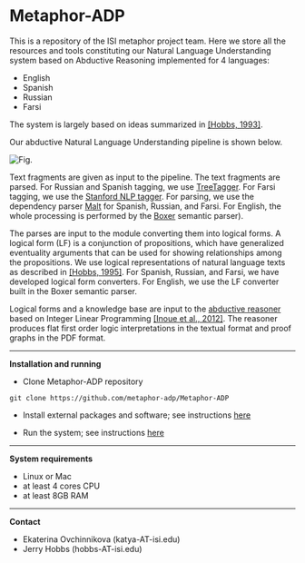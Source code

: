 Metaphor-ADP
============

This is a repository of the ISI metaphor project team. Here we store all the resources and tools constituting 
our Natural Language Understanding system based on Abductive Reasoning implemented for 4 languages:

- English
- Spanish
- Russian
- Farsi

The system is largely based on ideas summarized in [[Hobbs, 1993]](http://www.isi.edu/~hobbs/interp-abduct-ai.pdf).

Our abductive Natural Language Understanding pipeline is shown below. 

![Fig.](https://raw.github.com/metaphor-adp/Metaphor-ADP/master/docs/pics/pipeline-pic.png)

Text fragments are given as input to the pipeline. The text fragments are parsed. 
For Russian and Spanish tagging, we use [TreeTagger](http://www.ims.uni-stuttgart.de/projekte/corplex/TreeTagger/). 
For Farsi tagging, we use the [Stanford NLP tagger](http://nlp.stanford.edu/software/tagger.shtml). 
For parsing, we use the dependency parser [Malt](http://www.maltparser.org) for Spanish, Russian, and Farsi. 
For English, the whole processing is performed by the [Boxer](http://svn.ask.it.usyd.edu.au/trac/candc/wiki/boxer) 
semantic parser).  

The parses are input to the module converting them into logical forms. A logical form (LF) 
is a conjunction of propositions, which have generalized eventuality arguments that can be used for 
showing relationships among the propositions. We use logical representations of natural language texts as 
described in [[Hobbs, 1995]](http://www.isi.edu/~hobbs/op-acl85.pdf). For Spanish, Russian, and Farsi, we have developed logical form converters. 
For English, we use the LF converter built in the Boxer semantic parser.

Logical forms and a knowledge base are input to the [abductive reasoner](http://code.google.com/p/henry-n700/) based on Integer Linear Programming 
[[Inoue et al., 2012]](http://www.cl.ecei.tohoku.ac.jp/~naoya-i/resources/jelia2012_paper.pdf). The reasoner produces flat first order logic interpretations in the textual format 
and proof graphs in the PDF format.

---

**Installation and running**

- Clone Metaphor-ADP repository
 
```
git clone https://github.com/metaphor-adp/Metaphor-ADP
```

- Install external packages and software; see instructions [here](https://github.com/metaphor-adp/Metaphor-ADP/tree/master/installation)

- Run the system; see instructions [here](https://github.com/metaphor-adp/Metaphor-ADP/blob/master/pipelines/common/README.md)

---

**System requirements**

- Linux or Mac
- at least 4 cores CPU
- at least 8GB RAM

---

**Contact**

- Ekaterina Ovchinnikova (katya-AT-isi.edu)
- Jerry Hobbs (hobbs-AT-isi.edu)


